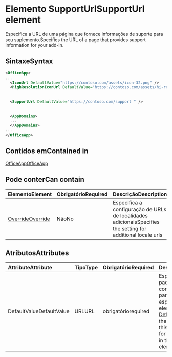 # <a name="supporturl-element"></a><span data-ttu-id="f3b16-101">Elemento SupportUrl</span><span class="sxs-lookup"><span data-stu-id="f3b16-101">SupportUrl element</span></span>

<span data-ttu-id="f3b16-102">Especifica a URL de uma página que fornece informações de suporte para seu suplemento.</span><span class="sxs-lookup"><span data-stu-id="f3b16-102">Specifies the URL of a page that provides support information for your add-in.</span></span>

## <a name="syntax"></a><span data-ttu-id="f3b16-103">Sintaxe</span><span class="sxs-lookup"><span data-stu-id="f3b16-103">Syntax</span></span>

```XML
<OfficeApp>
...
  <IconUrl DefaultValue="https://contoso.com/assets/icon-32.png" />
  <HighResolutionIconUrl DefaultValue="https://contoso.com/assets/hi-res-icon.png"/>
  
  
  <SupportUrl DefaultValue="https://contoso.com/support " />
  
  
  <AppDomains>
  ...
  </AppDomains>
...
</OfficeApp>
```

## <a name="contained-in"></a><span data-ttu-id="f3b16-104">Contidos em</span><span class="sxs-lookup"><span data-stu-id="f3b16-104">Contained in</span></span>

[<span data-ttu-id="f3b16-105">OfficeApp</span><span class="sxs-lookup"><span data-stu-id="f3b16-105">OfficeApp</span></span>](officeapp.md)

## <a name="can-contain"></a><span data-ttu-id="f3b16-106">Pode conter</span><span class="sxs-lookup"><span data-stu-id="f3b16-106">Can contain</span></span>

|  <span data-ttu-id="f3b16-107">Elemento</span><span class="sxs-lookup"><span data-stu-id="f3b16-107">Element</span></span> | <span data-ttu-id="f3b16-108">Obrigatório</span><span class="sxs-lookup"><span data-stu-id="f3b16-108">Required</span></span> | <span data-ttu-id="f3b16-109">Descrição</span><span class="sxs-lookup"><span data-stu-id="f3b16-109">Description</span></span>  |
|:-----|:-----|:-----|
|  [<span data-ttu-id="f3b16-110">Override</span><span class="sxs-lookup"><span data-stu-id="f3b16-110">Override</span></span>](override.md)   | <span data-ttu-id="f3b16-111">Não</span><span class="sxs-lookup"><span data-stu-id="f3b16-111">No</span></span> | <span data-ttu-id="f3b16-112">Especifica a configuração de URLs de localidades adicionais</span><span class="sxs-lookup"><span data-stu-id="f3b16-112">Specifies the setting for additional locale urls</span></span> |

## <a name="attributes"></a><span data-ttu-id="f3b16-113">Atributos</span><span class="sxs-lookup"><span data-stu-id="f3b16-113">Attributes</span></span>

|<span data-ttu-id="f3b16-114">**Attribute**</span><span class="sxs-lookup"><span data-stu-id="f3b16-114">**Attribute**</span></span>|<span data-ttu-id="f3b16-115">**Tipo**</span><span class="sxs-lookup"><span data-stu-id="f3b16-115">**Type**</span></span>|<span data-ttu-id="f3b16-116">**Obrigatório**</span><span class="sxs-lookup"><span data-stu-id="f3b16-116">**Required**</span></span>|<span data-ttu-id="f3b16-117">**Descrição**</span><span class="sxs-lookup"><span data-stu-id="f3b16-117">**Description**</span></span>|
|:-----|:-----|:-----|:-----|
|<span data-ttu-id="f3b16-118">DefaultValue</span><span class="sxs-lookup"><span data-stu-id="f3b16-118">DefaultValue</span></span>|<span data-ttu-id="f3b16-119">URL</span><span class="sxs-lookup"><span data-stu-id="f3b16-119">URL</span></span>|<span data-ttu-id="f3b16-120">obrigatório</span><span class="sxs-lookup"><span data-stu-id="f3b16-120">required</span></span>|<span data-ttu-id="f3b16-121">Especifica o valor padrão para essa configuração, expresso para a localidade especificada no elemento [DefaultLocale](defaultlocale.md).</span><span class="sxs-lookup"><span data-stu-id="f3b16-121">Specifies the default value for this setting, expressed for the locale specified in the [DefaultLocale](defaultlocale.md) element.</span></span>|
